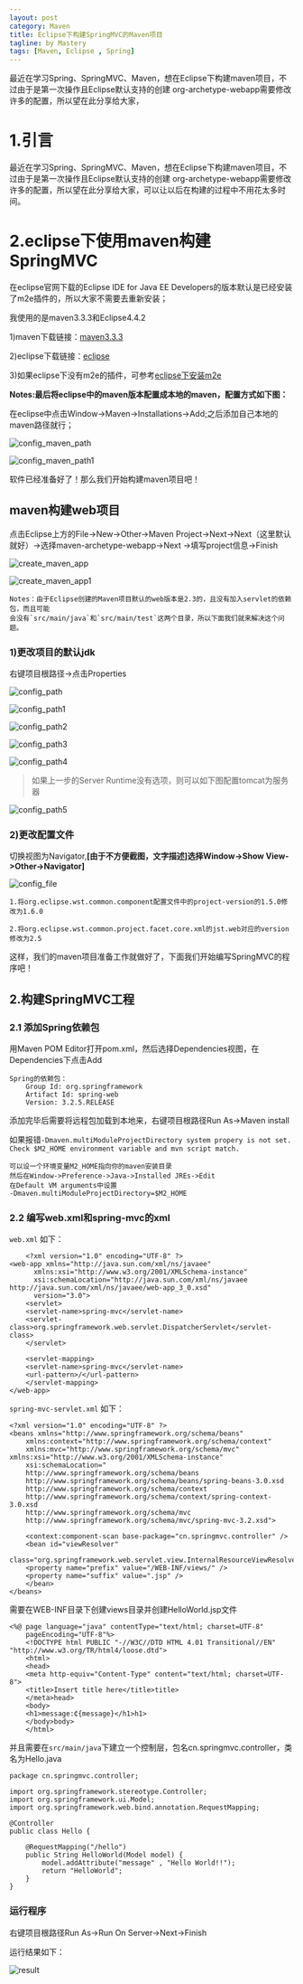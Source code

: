 ```yaml
---
layout: post
category: Maven
title: Eclipse下构建SpringMVC的Maven项目
tagline: by Mastery
tags: [Maven, Eclipse , Spring]
---
```


最近在学习Spring、SpringMVC、Maven，想在Eclipse下构建maven项目，不过由于是第一次操作且Eclipse默认支持的创建
org-archetype-webapp需要修改许多的配置，所以望在此分享给大家，

<!--more-->

# 1.引言

最近在学习Spring、SpringMVC、Maven，想在Eclipse下构建maven项目，不过由于是第一次操作且Eclipse默认支持的创建
org-archetype-webapp需要修改许多的配置，所以望在此分享给大家，可以让以后在构建的过程中不用花太多时间。

# 2.eclipse下使用maven构建SpringMVC

在eclipse官网下载的Eclipse IDE for Java EE Developers的版本默认是已经安装了m2e插件的，所以大家不需要去重新安装；

我使用的是maven3.3.3和Eclipse4.4.2

1)maven下载链接：[maven3.3.3](http://maven.apache.org/download.cgi)

2)eclipse下载链接：[eclipse](http://www.eclipse.org/downloads/)

3)如果eclipse下没有m2e的插件，可参考[eclipse下安装m2e](http://blog.csdn.net/wode_dream/article/details/38052639)

**Notes:最后将eclipse中的maven版本配置成本地的maven，配置方式如下图：**

在eclipse中点击Window->Maven->Installations->Add;之后添加自己本地的maven路径就行；

![config_maven_path](/images/maven_in_eclipse/config_maven_path.jpg)

![config_maven_path1](/images/maven_in_eclipse/config_maven_path1.jpg)

软件已经准备好了！那么我们开始构建maven项目吧！

## maven构建web项目

点击Eclipse上方的File->New->Other->Maven Project->Next->Next（这里默认就好）->选择maven-archetype-webapp->Next
->填写project信息->Finish

![create_maven_app](/images/maven_in_eclipse/create_maven_app.jpg)

![create_maven_app1](/images/maven_in_eclipse/create_maven_app1.jpg)

    Notes：由于Eclipse创建的Maven项目默认的web版本是2.3的，且没有加入servlet的依赖包，而且可能
    会没有`src/main/java`和`src/main/test`这两个目录，所以下面我们就来解决这个问题。

### 1)更改项目的默认jdk

右键项目根路径->点击Properties

![config_path](/images/maven_in_eclipse/config_path.jpg)

![config_path1](/images/maven_in_eclipse/config_path1.jpg)

![config_path2](/images/maven_in_eclipse/config_path2.jpg)

![config_path3](/images/maven_in_eclipse/config_path3.jpg)

![config_path4](/images/maven_in_eclipse/config_path4.jpg)

>如果上一步的Server Runtime没有选项，则可以如下图配置tomcat为服务器

![config_path5](/images/maven_in_eclipse/config_path5.jpg)

### 2)更改配置文件

切换视图为Navigator,**[由于不方便截图，文字描述]选择Window->Show View->Other->Navigator]**

![config_file](/images/maven_in_eclipse/config_file.jpg)

    1.将org.eclipse.wst.common.component配置文件中的project-version的1.5.0修改为1.6.0

    2.将org.eclipse.wst.common.project.facet.core.xml的jst.web对应的version修改为2.5

这样，我们的maven项目准备工作就做好了，下面我们开始编写SpringMVC的程序吧！

## 2.构建SpringMVC工程

### 2.1 添加Spring依赖包

用Maven POM Editor打开pom.xml，然后选择Dependencies视图，在Dependencies下点击Add

    Spring的依赖包：
        Group Id: org.springframework
        Artifact Id: spring-web
        Version: 3.2.5.RELEASE

添加完毕后需要将远程包加载到本地来，右键项目根路径Run As->Maven install

如果报错`-Dmaven.multiModuleProjectDirectory system propery is not set. Check $M2_HOME environment variable and mvn script match.`

    可以设一个环境变量M2_HOME指向你的maven安装目录
    然后在Window->Preference->Java->Installed JREs->Edit
    在Default VM arguments中设置
    -Dmaven.multiModuleProjectDirectory=$M2_HOME

### 2.2 编写web.xml和spring-mvc的xml

`web.xml` 如下：
        
        <?xml version="1.0" encoding="UTF-8" ?>
	<web-app xmlns="http://java.sun.com/xml/ns/javaee"  
	      xmlns:xsi="http://www.w3.org/2001/XMLSchema-instance"  
	      xsi:schemaLocation="http://java.sun.com/xml/ns/javaee http://java.sun.com/xml/ns/javaee/web-app_3_0.xsd"  
	      version="3.0">  
	    <servlet>  
		<servlet-name>spring-mvc</servlet-name>  
		<servlet-class>org.springframework.web.servlet.DispatcherServlet</servlet-class>  
	    </servlet>  
	  
	    <servlet-mapping>  
		<servlet-name>spring-mvc</servlet-name>  
		<url-pattern>/</url-pattern>  
	    </servlet-mapping>  
	</web-app>  

`spring-mvc-servlet.xml` 如下：

	<?xml version="1.0" encoding="UTF-8" ?>
	<beans xmlns="http://www.springframework.org/schema/beans"  
	    xmlns:context="http://www.springframework.org/schema/context"  
	    xmlns:mvc="http://www.springframework.org/schema/mvc" xmlns:xsi="http://www.w3.org/2001/XMLSchema-instance"  
	    xsi:schemaLocation="  
		http://www.springframework.org/schema/beans       
		http://www.springframework.org/schema/beans/spring-beans-3.0.xsd  
		http://www.springframework.org/schema/context   
		http://www.springframework.org/schema/context/spring-context-3.0.xsd  
		http://www.springframework.org/schema/mvc  
		http://www.springframework.org/schema/mvc/spring-mvc-3.2.xsd">  
	  
	    <context:component-scan base-package="cn.springmvc.controller" />  
	    <bean id="viewResolver"  
		class="org.springframework.web.servlet.view.InternalResourceViewResolver">  
		<property name="prefix" value="/WEB-INF/views/" />  
		<property name="suffix" value=".jsp" />  
	    </bean>  
	</beans>  

需要在WEB-INF目录下创建views目录并创建HelloWorld.jsp文件

    <%@ page language="java" contentType="text/html; charset=UTF-8"
        pageEncoding="UTF-8"%>
        <!DOCTYPE html PUBLIC "-//W3C//DTD HTML 4.01 Transitional//EN" "http://www.w3.org/TR/html4/loose.dtd">
        <html>
        <head>
        <meta http-equiv="Content-Type" content="text/html; charset=UTF-8">
        <title>Insert title here</title>title>
        </meta>head>
        <body>
        <h1>message:₵{message}</h1>h1>
        </body>body>
        </html>

并且需要在`src/main/java`下建立一个控制层，包名cn.springmvc.controller，类名为Hello.java

    package cn.springmvc.controller;

    import org.springframework.stereotype.Controller;
    import org.springframework.ui.Model;
    import org.springframework.web.bind.annotation.RequestMapping;

    @Controller
    public class Hello {
        
        @RequestMapping("/hello")
        public String HelloWorld(Model model) {
            model.addAttribute("message" , "Hello World!!");
            return "HelloWorld";
        }
    }

### 运行程序

右键项目根路径Run As->Run On Server->Next->Finish

运行结果如下：

![result](/images/maven_in_eclipse/result.jpg)

